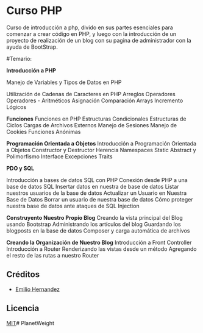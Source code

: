 # Curso PHP

Curso de introducción a php, divido en sus partes esenciales para comenzar a crear código en PHP, y luego con la introducción de un proyecto de realización de un blog con su pagina de administrador con la ayuda de BootStrap.

#Temario:

**Introducción a PHP**

Manejo de Variables y Tipos de Datos en PHP

Utilización de Cadenas de Caracteres en PHP
Arreglos
Operadores
Operadores - Aritméticos
Asignación
Comparación
Arrays
Incremento
Lógicos


**Funciones**
Funciones en PHP
Estructuras Condicionales
Estructuras de Ciclos
Cargas de Archivos Externos
Manejo de Sesiones
Manejo de Cookies
Funciones Anónimas


**Programación Orientada a Objetos**
Introducción a Programación Orientada a Objetos
Constructor y Destructor
Herencia
Namespaces
Static
Abstract y Polimorfismo
Interface
Excepciones
Traits


**PDO y SQL**

Introducción a bases de datos SQL con PHP
Conexión desde PHP a una base de datos SQL
Insertar datos en nuestra de base de datos
Listar nuestros usuarios de la base de datos
Actualizar un Usuario en Nuestra Base de Datos
Borrar un usuario de nuestra base de datos
Cómo proteger nuestra base de datos ante ataques de SQL Injection


**Construyento Nuestro Propio Blog**
Creando la vista principal del Blog usando Bootstrap
Administrando los artículos del blog
Guardando los blogposts en la base de datos
Composer y carga automática de archivos


**Creando la Organización de Nuestro Blog**
Introducción a Front Controller
Introducción a Router
Renderizando las vistas desde un método
Agregando el resto de las rutas a nuestro Router


## Créditos

- [Emilio Hernandez](https://www.linkedin.com/in/emilio-rafael-hernandez-perez-3a8bb540/)

## Licencia

[MIT](https://opensource.org/licenses/MIT)# PlanetWeight
